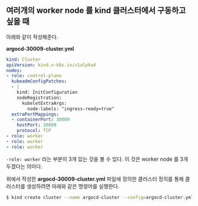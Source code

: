 ## 여러개의 worker node 를 kind 클러스터에서 구동하고 싶을 때



아래와 같이 작성해준다.

**argocd-30009-cluster.yml**

```yaml
kind: Cluster
apiVersion: kind.x-k8s.io/v1alpha4
nodes:
- role: control-plane
  kubeadmConfigPatches:
  - |
    kind: InitConfiguration
    nodeRegistration:
      kubeletExtraArgs:
        node-labels: "ingress-ready=true"
  extraPortMappings:
  - containerPort: 30009
    hostPort: 30009
    protocol: TCP
- role: worker
- role: worker
- role: worker
```



`-role: worker` 라는 부분이 3개 있는 것을 볼 수 있다. 이 것은 worker node 를 3개 두겠다는 의미다.



위에서 작성한 **argocd-30009-cluster.yml** 파일에 정의한 클러스터 정의를 통해 클러스터를 생성하려면 아래와 같은 명령어를 실행한다.

```bash
$ kind create cluster --name argocd-cluster --config=argocd-cluster.yml
```

<br>

